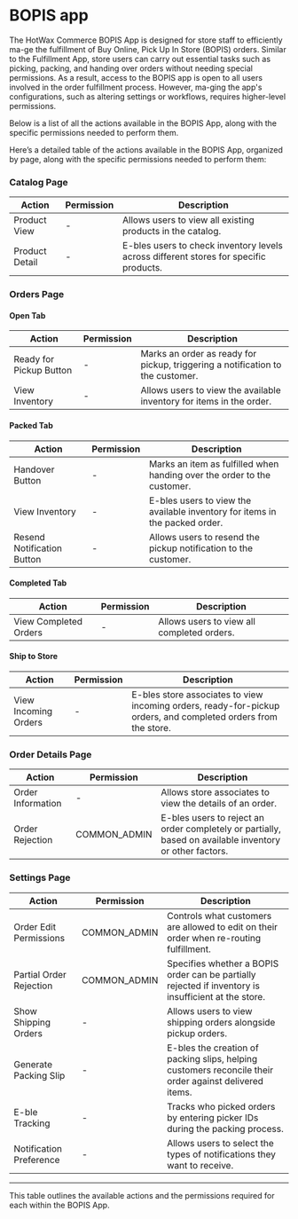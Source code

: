 # BOPIS app

The HotWax Commerce BOPIS App is designed for store staff to efficiently ma-ge the fulfillment of Buy Online, Pick Up In Store (BOPIS) orders. Similar to the Fulfillment App, store users can carry out essential tasks such as picking, packing, and handing over orders without needing special permissions. As a result, access to the BOPIS app is open to all users involved in the order fulfillment process. However, ma-ging the app's configurations, such as altering settings or workflows, requires higher-level permissions.

Below is a list of all the actions available in the BOPIS App, along with the specific permissions needed to perform them.

Here’s a detailed table of the actions available in the BOPIS App, organized by page, along with the specific permissions needed to perform them:

### Catalog Page

| Action              | Permission | Description                                                                                               |
|-------------------------|----------------|---------------------------------------------------------------------------------------------------------------|
| Product View        | -             | Allows users to view all existing products in the catalog.                                                    |
| Product Detail      | -             | E-bles users to check inventory levels across different stores for specific products.                        |



### Orders Page

#### Open Tab

| Action                    | Permission | Description                                                                                               |
|-------------------------------|----------------|---------------------------------------------------------------------------------------------------------------|
| Ready for Pickup Button    | -             | Marks an order as ready for pickup, triggering a notification to the customer.                                 |
| View Inventory             | -             | Allows users to view the available inventory for items in the order.                                           |

#### Packed Tab

| Action                    | Permission | Description                                                                                               |
|-------------------------------|----------------|---------------------------------------------------------------------------------------------------------------|
| Handover Button            | -             | Marks an item as fulfilled when handing over the order to the customer.                                        |
| View Inventory             | -             | E-bles users to view the available inventory for items in the packed order.                                   |
| Resend Notification Button | -             | Allows users to resend the pickup notification to the customer.                                                |

#### Completed Tab

| Action                    | Permission | Description                                                                                               |
|-------------------------------|----------------|---------------------------------------------------------------------------------------------------------------|
| View Completed Orders      | -             | Allows users to view all completed orders.                                                                     |

#### Ship to Store

| Action                    | Permission | Description                                                                                               |
|-------------------------------|----------------|---------------------------------------------------------------------------------------------------------------|
| View Incoming Orders       | -             | E-bles store associates to view incoming orders, ready-for-pickup orders, and completed orders from the store. |



### Order Details Page

| Action            | Permission | Description                                                                                               |
|-----------------------|----------------|---------------------------------------------------------------------------------------------------------------|
| Order Information  | -             | Allows store associates to view the details of an order.                                                       |
| Order Rejection    | COMMON_ADMIN   | E-bles users to reject an order completely or partially, based on available inventory or other factors.       |



### Settings Page

| Action                     | Permission  | Description                                                                                               |
|--------------------------------|-----------------|---------------------------------------------------------------------------------------------------------------|
| Order Edit Permissions      | COMMON_ADMIN    | Controls what customers are allowed to edit on their order when re-routing fulfillment.                       |
| Partial Order Rejection     | COMMON_ADMIN    | Specifies whether a BOPIS order can be partially rejected if inventory is insufficient at the store.          |
| Show Shipping Orders        | -              | Allows users to view shipping orders alongside pickup orders.                                                 |
| Generate Packing Slip       | -              | E-bles the creation of packing slips, helping customers reconcile their order against delivered items.       |
| E-ble Tracking             | -              | Tracks who picked orders by entering picker IDs during the packing process.                                    |
| Notification Preference     | -              | Allows users to select the types of notifications they want to receive.                                        |

--- 

This table outlines the available actions and the permissions required for each within the BOPIS App.
